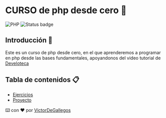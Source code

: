 # CURSO de php desde cero 🐘

![PHP](https://img.shields.io/badge/php-%23777BB4.svg?style=for-the-badge&logo=php&logoColor=white)
![Status badge](https://img.shields.io/badge/status-en%20progreso-yellow?style=for-the-badge)

## Introducción 🏁

Este es un curso de php desde cero, en el que aprenderemos a programar en php desde las bases fundamentales, apoyandonos del video tutorial de [Develoteca](https://youtu.be/nCB1gEkRZ1g)

## Tabla de contenidos 📋

- [Ejercicios]([#introducción-](https://github.com/VictorDeGallegos/curso1-php))
- [Proyecto](https://github.com/VictorDeGallegos/curso1-php)

⌨️ con ❤️ por [VictorDeGallegos](https://github.com/VictorDeGallegos)
